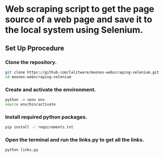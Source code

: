 # Web scraping script to get the page source of a web page and save it to the local system using Selenium.

## Set Up Pprocedure

### Clone the repository.
```bash
git clone https://github.com/lalitware/moonex-webscraping-selenium.git
cd moonex-webscraping-selenium
``` 

### Create and activate the environment.
```bash
python -m venv env
source env/bin/activate 
``` 

### Install required python packages.
```bash
pip install -r requirements.txt
``` 

### Open the terminal and run the links.py to get all the links.
```bash
python links.py
``` 